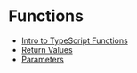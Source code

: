 # Functions

* [Intro to TypeScript Functions](/courses/csintro2/functions/intro)
* [Return Values](/courses/csintro2/functions/returns)
* [Parameters](/courses/csintro2/functions/parameters)